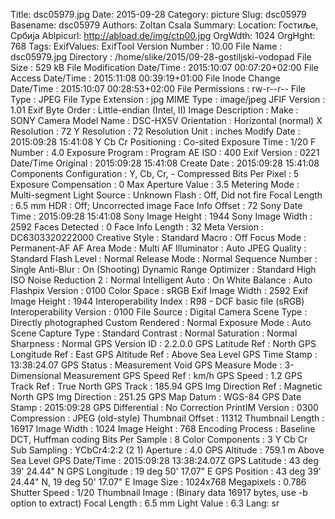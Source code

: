 Title: dsc05979.jpg
Date: 2015-09-28
Category: picture
Slug: dsc05979
Basename: dsc05979
Authors: Zoltan Csala
Summary:
Location: Гостиље, Србија
Ablpicurl: http://abload.de/img/ctp00.jpg
OrgWdth: 1024
OrgHght: 768
Tags:
ExifValues: ExifTool Version Number : 10.00
            File Name : dsc05979.jpg
            Directory : /home/slike/2015/09-28-gostiljski-vodopad
            File Size : 529 kB
            File Modification Date/Time : 2015:10:07 00:07:20+02:00
            File Access Date/Time : 2015:11:08 00:39:19+01:00
            File Inode Change Date/Time : 2015:10:07 00:28:53+02:00
            File Permissions : rw-r--r--
            File Type : JPEG
            File Type Extension : jpg
            MIME Type : image/jpeg
            JFIF Version : 1.01
            Exif Byte Order : Little-endian (Intel, II)
            Image Description :
            Make : SONY
            Camera Model Name : DSC-HX5V
            Orientation : Horizontal (normal)
            X Resolution : 72
            Y Resolution : 72
            Resolution Unit : inches
            Modify Date : 2015:09:28 15:41:08
            Y Cb Cr Positioning : Co-sited
            Exposure Time : 1/20
            F Number : 4.0
            Exposure Program : Program AE
            ISO : 400
            Exif Version : 0221
            Date/Time Original : 2015:09:28 15:41:08
            Create Date : 2015:09:28 15:41:08
            Components Configuration : Y, Cb, Cr, -
            Compressed Bits Per Pixel : 5
            Exposure Compensation : 0
            Max Aperture Value : 3.5
            Metering Mode : Multi-segment
            Light Source : Unknown
            Flash : Off, Did not fire
            Focal Length : 6.5 mm
            HDR : Off; Uncorrected image
            Face Info Offset : 72
            Sony Date Time : 2015:09:28 15:41:08
            Sony Image Height : 1944
            Sony Image Width : 2592
            Faces Detected : 0
            Face Info Length : 32
            Meta Version : DC6303320222000
            Creative Style : Standard
            Macro : Off
            Focus Mode : Permanent-AF
            AF Area Mode : Multi
            AF Illuminator : Auto
            JPEG Quality : Standard
            Flash Level : Normal
            Release Mode : Normal
            Sequence Number : Single
            Anti-Blur : On (Shooting)
            Dynamic Range Optimizer : Standard
            High ISO Noise Reduction 2 : Normal
            Intelligent Auto : On
            White Balance : Auto
            Flashpix Version : 0100
            Color Space : sRGB
            Exif Image Width : 2592
            Exif Image Height : 1944
            Interoperability Index : R98 - DCF basic file (sRGB)
            Interoperability Version : 0100
            File Source : Digital Camera
            Scene Type : Directly photographed
            Custom Rendered : Normal
            Exposure Mode : Auto
            Scene Capture Type : Standard
            Contrast : Normal
            Saturation : Normal
            Sharpness : Normal
            GPS Version ID : 2.2.0.0
            GPS Latitude Ref : North
            GPS Longitude Ref : East
            GPS Altitude Ref : Above Sea Level
            GPS Time Stamp : 13:38:24.07
            GPS Status : Measurement Void
            GPS Measure Mode : 3-Dimensional Measurement
            GPS Speed Ref : km/h
            GPS Speed : 1.2
            GPS Track Ref : True North
            GPS Track : 185.94
            GPS Img Direction Ref : Magnetic North
            GPS Img Direction : 251.25
            GPS Map Datum : WGS-84
            GPS Date Stamp : 2015:09:28
            GPS Differential : No Correction
            PrintIM Version : 0300
            Compression : JPEG (old-style)
            Thumbnail Offset : 11312
            Thumbnail Length : 16917
            Image Width : 1024
            Image Height : 768
            Encoding Process : Baseline DCT, Huffman coding
            Bits Per Sample : 8
            Color Components : 3
            Y Cb Cr Sub Sampling : YCbCr4:2:2 (2 1)
            Aperture : 4.0
            GPS Altitude : 759.1 m Above Sea Level
            GPS Date/Time : 2015:09:28 13:38:24.07Z
            GPS Latitude : 43 deg 39' 24.44" N
            GPS Longitude : 19 deg 50' 17.07" E
            GPS Position : 43 deg 39' 24.44" N, 19 deg 50' 17.07" E
            Image Size : 1024x768
            Megapixels : 0.786
            Shutter Speed : 1/20
            Thumbnail Image : (Binary data 16917 bytes, use -b option to extract)
            Focal Length : 6.5 mm
            Light Value : 6.3
Lang: sr

